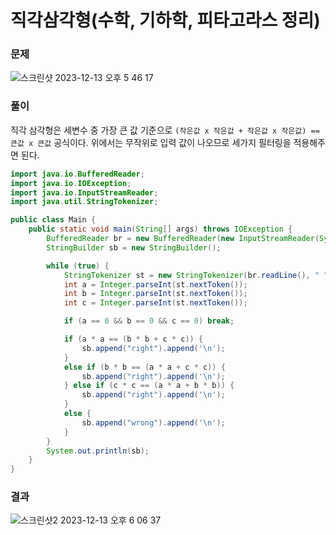 # **직각삼각형(수학, 기하학, 피타고라스 정리)**

### 문제

![스크린샷 2023-12-13 오후 5 46 17](https://github.com/Heo-y-y/development-blog/assets/112863029/f7f37ed1-748e-40d8-b2b1-f88dd4c2d227)

### 풀이

직각 삼각형은 세변수 중 가장 큰 값 기준으로 `(작은값 x 작은값 + 작은값 x 작은값) == 큰값 x 큰값` 공식이다. 위에서는 무작위로 입력 값이 나오므로 세가지 필터링을 적용해주면 된다.

```java
import java.io.BufferedReader;
import java.io.IOException;
import java.io.InputStreamReader;
import java.util.StringTokenizer;

public class Main {
    public static void main(String[] args) throws IOException {
        BufferedReader br = new BufferedReader(new InputStreamReader(System.in));
        StringBuilder sb = new StringBuilder();

        while (true) {
            StringTokenizer st = new StringTokenizer(br.readLine(), " ");
            int a = Integer.parseInt(st.nextToken());
            int b = Integer.parseInt(st.nextToken());
            int c = Integer.parseInt(st.nextToken());

            if (a == 0 && b == 0 && c == 0) break;

            if (a * a == (b * b + c * c)) {
                sb.append("right").append('\n');
            }
            else if (b * b == (a * a + c * c)) {
                sb.append("right").append('\n');
            } else if (c * c == (a * a + b * b)) {
                sb.append("right").append('\n');
            }
            else {
                sb.append("wrong").append('\n');
            }
        }
        System.out.println(sb);
    }
}
```

### 결과

![스크린샷2 2023-12-13 오후 6 06 37](https://github.com/Heo-y-y/development-blog/assets/112863029/b0f35555-ba62-4bb7-9cbe-3f2054d38ac5)
